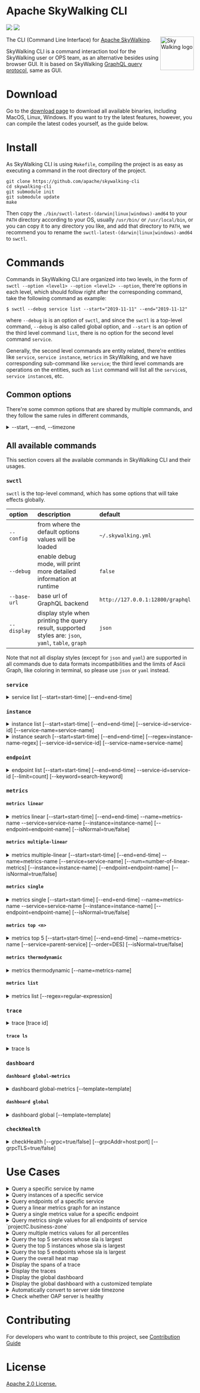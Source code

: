 Apache SkyWalking CLI
===============

![](https://github.com/apache/skywalking-cli/workflows/Build/badge.svg?branch=master)
![](https://codecov.io/gh/apache/skywalking-cli/branch/master/graph/badge.svg)

<img src="http://skywalking.apache.org/assets/logo.svg" alt="Sky Walking logo" height="90px" align="right" />

The CLI (Command Line Interface) for [Apache SkyWalking](https://github.com/apache/skywalking).

SkyWalking CLI is a command interaction tool for the SkyWalking user or OPS team, as an alternative besides using browser GUI.
It is based on SkyWalking [GraphQL query protocol](https://github.com/apache/skywalking-query-protocol), same as GUI.

# Download
Go to the [download page](https://skywalking.apache.org/downloads/) to download all available binaries, including MacOS, Linux, Windows.
If you want to try the latest features, however, you can compile the latest codes yourself, as the guide below. 

# Install
As SkyWalking CLI is using `Makefile`, compiling the project is as easy as executing a command in the root directory of the project.

```shell
git clone https://github.com/apache/skywalking-cli
cd skywalking-cli
git submodule init
git submodule update
make
```

Then copy the `./bin/swctl-latest-(darwin|linux|windows)-amd64` to your `PATH` directory according to your OS,
usually `/usr/bin/` or `/usr/local/bin`, or you can copy it to any directory you like,
and add that directory to `PATH`, we recommend you to rename the `swctl-latest-(darwin|linux|windows)-amd64` to `swctl`.

# Commands
Commands in SkyWalking CLI are organized into two levels, in the form of `swctl --option <level1> --option <level2> --option`,
there're options in each level, which should follow right after the corresponding command, take the following command as example:

```shell
$ swctl --debug service list --start="2019-11-11" --end="2019-11-12"
```

where `--debug` is is an option of `swctl`, and since the `swctl` is a top-level command, `--debug` is also called global option,
and `--start` is an option of the third level command `list`, there is no option for the second level command `service`.

Generally, the second level commands are entity related, there're entities like `service`, `service instance`, `metrics` in SkyWalking,
and we have corresponding sub-command like `service`; the third level commands are operations on the entities, such as `list` command
will list all the `service`s, `service instance`s, etc.

## Common options
There're some common options that are shared by multiple commands, and they follow the same rules in different commands,

<details>

<summary>--start, --end, --timezone</summary>

`--start` and `--end` specify a time range during which the query is preformed,
they are both optional and their default values follow the rules below:

- when `start` and `end` are both absent, `start = now - 30 minutes` and `end = now`, namely past 30 minutes;
- when `start` and `end` are both present, they are aligned to the same precision by **truncating the more precise one**,
e.g. if `start = 2019-01-01 1234, end = 2019-01-01 18`, then `start` is truncated (because it's more precise) to `2019-01-01 12`,
and `end = 2019-01-01 18`;
- when `start` is absent and `end` is present, will determine the precision of `end` and then use the precision to calculate `start` (minus 30 units),
e.g. `end = 2019-11-09 1234`, the precision is `MINUTE`, so `start = end - 30 minutes = 2019-11-09 1204`,
and if `end = 2019-11-09 12`, the precision is `HOUR`, so `start = end - 30HOUR = 2019-11-08 06`;
- when `start` is present and `end` is absent, will determine the precision of `start` and then use the precision to calculate `end` (plus 30 units),
e.g. `start = 2019-11-09 1204`, the precision is `MINUTE`, so `end = start + 30 minutes = 2019-11-09 1234`,
and if `start = 2019-11-08 06`, the precision is `HOUR`, so `end = start + 30HOUR = 2019-11-09 12`;

`--timezone` specifies the timezone where `--start` `--end` are based, in the form of `+0800`:

- if `--timezone` is given in the command line option, then it's used directly;
- else if the backend support the timezone API (since 6.5.0), CLI will try to get the timezone from backend, and use it;
- otherwise, the CLI will use the current timezone in the current machine; 

</details>

## All available commands
This section covers all the available commands in SkyWalking CLI and their usages.

### `swctl`
`swctl` is the top-level command, which has some options that will take effects globally.

| option | description | default |
| :--- | :--- | :--- |
| `--config` | from where the default options values will be loaded | `~/.skywalking.yml` |
| `--debug` | enable debug mode, will print more detailed information at runtime | `false` |
| `--base-url` | base url of GraphQL backend | `http://127.0.0.1:12800/graphql` |
| `--display` | display style when printing the query result, supported styles are: `json`, `yaml`, `table`, `graph` | `json` |

Note that not all display styles (except for `json` and `yaml`) are supported in all commands due to data formats incompatibilities and the limits of
Ascii Graph, like coloring in terminal, so please use `json`  or `yaml` instead.

### `service`

<details>

<summary>service list [--start=start-time] [--end=end-time]</summary>

`service list` lists all the services in the time range of `[start, end]`.

| option | description | default |
| :--- | :--- | :--- |
| `--start` | See [Common options](#common-options) | See [Common options](#common-options) |
| `--end` | See [Common options](#common-options) | See [Common options](#common-options) |

</details>

### `instance`

<details>

<summary>instance list [--start=start-time] [--end=end-time] [--service-id=service-id] [--service-name=service-name]</summary>

`instance list` lists all the instances in the time range of `[start, end]` and given `--service-id` or `--service-name`.

| option | description | default |
| :--- | :--- | :--- |
| `--service-id` | Query by service id (priority over `--service-name`)|  |
| `--service-name` | Query by service name if `--service-id` is absent |  |
| `--start` | See [Common options](#common-options) | See [Common options](#common-options) |
| `--end` | See [Common options](#common-options) | See [Common options](#common-options) |

</details>

<details>

<summary>instance search [--start=start-time] [--end=end-time] [--regex=instance-name-regex] [--service-id=service-id] [--service-name=service-name]</summary>

`instance search` filter the instance in the time range of `[start, end]` and given --regex --service-id or --service-name.

| option | description | default |
| :--- | :--- | :--- |
| `--regex` | Query regex of instance name|  |
| `--service-id` | Query by service id (priority over `--service-name`)|  |
| `--service-name` | Query by service name if `service-id` is absent |  |
| `--start` | See [Common options](#common-options) | See [Common options](#common-options) |
| `--end` | See [Common options](#common-options) | See [Common options](#common-options) |

</details>

### `endpoint`

<details>

<summary>endpoint list [--start=start-time] [--end=end-time] --service-id=service-id [--limit=count] [--keyword=search-keyword]</summary>

`endpoint list` lists all the endpoints of the given service id in the time range of `[start, end]`.

| option | description | default |
| :--- | :--- | :--- |
| `--service-id` | <service id> whose endpoints are to be searched | |
| `--limit` | returns at most <limit> endpoints (default: 100) | 100 |
| `--keyword` | <keyword> of the endpoint name to search for, empty to search all | "" |

</details>

### `metrics`

#### `metrics linear`

<details>

<summary>metrics linear [--start=start-time] [--end=end-time] --name=metrics-name --service=service-name [--instance=instance-name] [--endpoint=endpoint-name] [--isNormal=true/false]</summary>

| option | description | default |
| :--- | :--- | :--- |
| `--name` | Metrics name, defined in [OAL](https://github.com/apache/skywalking/blob/master/oap-server/server-bootstrap/src/main/resources/oal/core.oal). |
| `--service` | The name of the service. | "" |
| `--instance` | The name of the service instance. | "" |
| `--endpoint` | The name of the endpoint. | "" |
| `--isNormal` | Set the service to normal or unnormal. | `true` |
| `--start` | See [Common options](#common-options) | See [Common options](#common-options) |
| `--end` | See [Common options](#common-options) | See [Common options](#common-options) |

</details>

#### `metrics multiple-linear`

<details>

<summary>metrics multiple-linear [--start=start-time] [--end=end-time] --name=metrics-name [--service=service-name] [--num=number-of-linear-metrics] [--instance=instance-name] [--endpoint=endpoint-name] [--isNormal=true/false]</summary>

| option | description | default |
| :--- | :--- | :--- |
| `--name` | Metrics name that ends with `_percentile`, defined in [OAL](https://github.com/apache/skywalking/blob/master/oap-server/server-bootstrap/src/main/resources/oal/core.oal), such as `all_percentile`, etc. |
| `--service` | The name of the service, when scope is `All`, no name is required. | "" |
| `--labels` | The labels you need to query | `0,1,2,3,4` |
| `--instance` | The name of the service instance. | "" |
| `--endpoint` | The name of the endpoint. | "" |
| `--isNormal` | Set the service to normal or unnormal. | `true` |
| `--start` | See [Common options](#common-options) | See [Common options](#common-options) |
| `--end` | See [Common options](#common-options) | See [Common options](#common-options) |

</details>

#### `metrics single`

<details>

<summary>metrics single [--start=start-time] [--end=end-time] --name=metrics-name --service=service-name [--instance=instance-name] [--endpoint=endpoint-name] [--isNormal=true/false]</summary>

| option | description | default |
| :--- | :--- | :--- |
| `--name` | Metrics name, defined in [OAL](https://github.com/apache/skywalking/blob/master/oap-server/server-bootstrap/src/main/resources/oal/core.oal), such as `service_sla`, etc. |
| `--service` | The name of the service. | "" |
| `--instance` | The name of the service instance. | "" |
| `--endpoint` | The name of the endpoint. | "" |
| `--isNormal` | Set the service to normal or unnormal. | `true` |
| `--start` | See [Common options](#common-options) | See [Common options](#common-options) |
| `--end` | See [Common options](#common-options) | See [Common options](#common-options) |

</details>

#### `metrics top <n>`

<details>

<summary>metrics top 5 [--start=start-time] [--end=end-time] --name=metrics-name [--service=parent-service] [--order=DES] [--isNormal=true/false]</summary>

| option | description | default |
| :--- | :--- | :--- |
| arguments | The first argument is the number of top entities | `5` |
| `--name` | Metrics name, defined in [OAL](https://github.com/apache/skywalking/blob/master/oap-server/server-bootstrap/src/main/resources/oal/core.oal), such as `service_sla`, etc. |
| `--service` | The name of the parent service, could be null if query the global top N. | "" |
| `--order` | The order of metrics, `DES` or `ASC`. |`DES`|
| `--isNormal` | Set the service to normal or unnormal. | `true` |
| `--start` | See [Common options](#common-options) | See [Common options](#common-options) |
| `--end` | See [Common options](#common-options) | See [Common options](#common-options) |

</details>

#### `metrics thermodynamic`

<details>

<summary>metrics thermodynamic [--name=metrics-name]</summary>

| option | description | default |
| :--- | :--- | :--- |
| `--name` | Metrics name that ends with `_heatmap`, defined in [OAL](https://github.com/apache/skywalking/blob/master/oap-server/server-bootstrap/src/main/resources/oal/core.oal), such as `all_heatmap`, etc. | `all_heatmap` |
| `--start` | See [Common options](#common-options) | See [Common options](#common-options) |
| `--end` | See [Common options](#common-options) | See [Common options](#common-options) |

</details>

#### `metrics list`

<details>

<summary>metrics list [--regex=regular-expression]</summary>

| option | description | default |
| :--- | :--- | :--- |
| `--regex` | Filter metrics with a regular expression | "" |

</details>

### `trace`

<details>

<summary>trace [trace id]</summary>

`trace` displays the spans of a given trace.

| argument | description | default |
| :--- | :--- | :--- |
| `trace id` | The trace id whose spans are to displayed |  |

</details>

#### `trace ls`

<details>

<summary>trace ls</summary>

| argument | description | default |
| :--- | :--- | :--- |
| `--trace-id` | The trace id whose spans are to displayed |  |
| `--service-id` | The service id whose trace are to displayed |  |
| `--service-instance-id` | The service instance id whose trace are to displayed |  |
| `--tags` | Only tags defined in the core/default/searchableTagKeys are searchable. Check more details on the Configuration Vocabulary page | See [Configuration Vocabulary page](https://github.com/apache/skywalking/blob/master/docs/en/setup/backend/configuration-vocabulary.md) |
| `--start` | See [Common options](#common-options) | See [Common options](#common-options) |
| `--end` | See [Common options](#common-options) | See [Common options](#common-options) |

</details>

### `dashboard`

#### `dashboard global-metrics`

<details>

<summary>dashboard global-metrics [--template=template]</summary>

`dashboard global-metrics` displays global metrics in the form of a dashboard.

| argument | description | default |
| :--- | :--- | :--- |
| `--template` | The template file to customize how to display information | `templates/Dashboard.Global.json` |
| `--start` | See [Common options](#common-options) | See [Common options](#common-options) |
| `--end` | See [Common options](#common-options) | See [Common options](#common-options) |

You can imitate the content of [the default template file](example/global.yml) to customize the dashboard.

</details>

#### `dashboard global`

<details>

<summary>dashboard global [--template=template]</summary>

`dashboard global` displays global metrics, global response latency and global heat map in the form of a dashboard.

| argument | description | default |
| :--- | :--- | :--- |
| `--template` | The template file to customize how to display information | `templates/dashboard/global.yml` |
| `--refresh` | The interval of auto-refresh (s). When `start` and `end` are both present, auto-refresh is disabled. | `6` |
| `--start` | See [Common options](#common-options) | See [Common options](#common-options) |
| `--end` | See [Common options](#common-options) | See [Common options](#common-options) |

You can imitate the content of [the default template file](example/global.yml) to customize the dashboard.

</details>

### `checkHealth`

<details>

<summary>checkHealth [--grpc=true/false] [--grpcAddr=host:port] [--grpcTLS=true/false]</summary>

| argument | description | default |
| :--- | :--- | :--- |
| `--grpc` | Enable/Disable check gRPC endpoint | `true` |
| `--grpcAddr` | The address of gRPC endpoint | `127.0.0.1:11800` |
| `--grpcTLS` | Enable/Disable TLS to access gRPC endpoint | `false` |

*Notice: Once enable gRPC TLS, checkHealth command would ignore server's cert.

</details>

# Use Cases

<details>

<summary>Query a specific service by name</summary>

```shell
# query the service named projectC
$ ./bin/swctl service ls projectC
[{"id":"4","name":"projectC"}]
```

</details>

<details>

<summary>Query instances of a specific service</summary>

If you have already got the `id` of the service:

```shell
$ ./bin/swctl instance ls --service-id=3
[{"id":"3","name":"projectD-pid:7909@skywalking-server-0001","attributes":[{"name":"os_name","value":"Linux"},{"name":"host_name","value":"skywalking-server-0001"},{"name":"process_no","value":"7909"},{"name":"ipv4s","value":"192.168.252.12"}],"language":"JAVA","instanceUUID":"ec8a79d7cb58447c978ee85846f6699a"}]
```

otherwise,

```shell
$ ./bin/swctl instance ls --service-name=projectC
[{"id":"3","name":"projectD-pid:7909@skywalking-server-0001","attributes":[{"name":"os_name","value":"Linux"},{"name":"host_name","value":"skywalking-server-0001"},{"name":"process_no","value":"7909"},{"name":"ipv4s","value":"192.168.252.12"}],"language":"JAVA","instanceUUID":"ec8a79d7cb58447c978ee85846f6699a"}]
```

</details>

<details>

<summary>Query endpoints of a specific service</summary>

If you have already got the `id` of the service:

```shell
$ ./bin/swctl endpoint ls --service-id=3
```

otherwise,

```shell
./bin/swctl service ls projectC | jq '.[].id' | xargs ./bin/swctl endpoint ls --service-id 
[{"id":"22","name":"/projectC/{value}"}]
```

</details>

<details>

<summary>Query a linear metrics graph for an instance</summary>

```shell
$ ./bin/swctl --display=graph metrics linear --name=service_instance_resp_time --service "projectC.business-zone" --instance "5ca1e1be91064db6880abac4648667ff@192.168.252.13"
```

![](http://skywalking.apache.org/screenshots/cli/metrics-linear.png)

otherwise

```shell
$ ./bin/swctl instance ls --service-name=projectC | jq '.[] | select(.name == "projectC-pid:7895@skywalking-server-0001").id' | xargs ./bin/swctl --display=graph metrics linear --name=service_instance_resp_time --service-id
```

</details>

<details>

<summary>Query a single metrics value for a specific endpoint</summary>

```shell
export SERVICE_NAME=projectC.business-zone
export ENDPOINT=/projectC/{value}
export METRICS_NAME=endpoint_cpm
./bin/swctl metrics single --name ${METRICS_NAME} --service ${SERVICE_NAME} --endpoint ${ENDPOINT}
```

Result:

```
23
```

</details>

<details>

<summary>Query metrics single values for all endpoints of service `projectC.business-zone`</summary>

```shell
export SERVICE_NAME=projectC.business-zone
export METRICS_NAME=endpoint_cpm
./bin/swctl endpoint ls --service-id=$(./bin/swctl service ls "$SERVICE_NAME" | jq -r '.[0].id') | jq -r '.[].name' | xargs ./bin/swctl metrics single --name "${METRICS_NAME}" --service "${SERVICE_NAME}" --endpoint
23
```

</details>

<details>
<summary>Query multiple metrics values for all percentiles</summary>

```shell
$ ./bin/swctl --display=graph --debug metrics multiple-linear --name all_percentile
```

![](http://skywalking.apache.org/screenshots/cli/metrics-multiple-linear.png)

</details>

<details>

<summary>Query the top 5 services whose sla is largest</summary>

```shell
$ ./bin/swctl metrics top 5 --name service_sla
[{"name":"load balancer1.system","id":"","value":"10000","refId":null},{"name":"load balancer2.system","id":"","value":"10000","refId":null},{"name":"projectB.business-zone","id":"","value":"10000","refId":null},{"name":"projectC.business-zone","id":"","value":"10000","refId":null},{"name":"projectD.business-zone","id":"","value":"10000","refId":null}]
```

</details>

<details>

<summary>Query the top 5 instances whose sla is largest</summary>

```shell
$ ./bin/swctl metrics top 5 --name service_instance_sla     
[{"name":"load balancer1.system - load balancer1.system","id":"","value":"10000","refId":null},{"name":"load balancer2.system - load balancer2.system","id":"","value":"10000","refId":null},{"name":"projectA.business-zone - eb38c5efeb874734a7b17de780685c55@192.168.252.12","id":"","value":"10000","refId":null},{"name":"projectB.business-zone - 4e72bad0f2c14381a5657eaaca7f33ba@192.168.252.12","id":"","value":"10000","refId":null},{"name":"projectB.business-zone - 6e0e2e1cc63145859a21fc7bf7f18d2e@192.168.252.13","id":"","value":"10000","refId":null}]
```

</details>

<details>

<summary>Query the top 5 endpoints whose sla is largest</summary>

```shell
$ ./bin/swctl metrics top 5 --name endpoint_sla  
[{"name":"load balancer1.system - /projectA/test","id":"","value":"10000","refId":null},{"name":"load balancer1.system - /","id":"","value":"10000","refId":null},{"name":"load balancer2.system - /projectA/test","id":"","value":"10000","refId":null},{"name":"load balancer2.system - /","id":"","value":"10000","refId":null},{"name":"projectA.business-zone - /projectA/{name}","id":"","value":"10000","refId":null}]
```

</details>

<details>

<summary>Query the overall heat map</summary>

```shell
$ ./bin/swctl metrics thermodynamic
{"values":[{"id":"202008290939","values":[473,3,0,0,0,0,0,0,0,0,323,0,4,0,0,0,0,0,0,0,436]},{"id":"202008290940","values":[434,0,0,0,0,0,0,0,0,0,367,0,4,0,0,0,0,0,0,0,427]},{"id":"202008290941","values":[504,0,0,0,0,0,0,0,0,0,410,0,5,0,1,0,0,0,0,0,377]},{"id":"202008290942","values":[445,0,4,0,0,0,0,0,0,0,350,0,0,0,0,0,0,0,0,0,420]},{"id":"202008290943","values":[436,0,1,0,0,0,0,0,0,0,367,0,3,0,0,0,0,0,0,0,404]},{"id":"202008290944","values":[463,0,0,0,0,0,0,0,0,0,353,0,0,0,0,0,0,0,0,0,416]},{"id":"202008290945","values":[496,0,2,3,0,0,0,0,0,0,372,0,4,0,0,0,0,0,0,0,393]},{"id":"202008290946","values":[460,0,4,0,0,0,0,0,0,0,396,0,0,0,0,0,0,0,0,0,408]},{"id":"202008290947","values":[533,0,0,0,0,0,0,0,0,0,400,0,0,0,0,0,0,0,0,0,379]},{"id":"202008290948","values":[539,0,0,0,0,0,0,0,0,0,346,0,1,0,0,0,0,0,0,0,424]},{"id":"202008290949","values":[476,0,0,0,1,0,0,0,0,0,353,0,0,0,3,0,0,0,0,0,435]},{"id":"202008290950","values":[509,0,0,0,0,0,0,0,0,0,371,0,0,0,0,0,0,0,0,0,398]},{"id":"202008290951","values":[478,0,2,0,0,0,0,0,0,0,367,0,10,0,4,0,0,0,0,0,413]},{"id":"202008290952","values":[564,0,4,0,0,0,0,0,0,0,342,0,4,0,0,0,0,0,0,0,414]},{"id":"202008290953","values":[476,0,4,0,0,0,0,0,0,0,448,0,4,0,0,0,0,0,0,0,372]},{"id":"202008290954","values":[502,0,1,0,0,0,0,0,0,0,394,0,7,0,0,0,0,0,0,0,392]},{"id":"202008290955","values":[490,0,2,0,0,0,0,0,0,0,383,0,7,0,0,0,0,0,0,0,407]},{"id":"202008290956","values":[474,0,5,0,0,0,0,0,0,0,397,0,3,0,0,0,0,0,0,0,393]},{"id":"202008290957","values":[484,0,4,0,0,0,0,0,0,0,383,0,0,0,0,0,0,0,0,0,402]},{"id":"202008290958","values":[494,0,8,0,0,0,0,0,0,0,361,0,0,0,0,0,0,0,0,0,416]},{"id":"202008290959","values":[434,0,0,0,0,0,0,0,0,0,354,0,0,0,0,0,0,0,0,0,457]},{"id":"202008291000","values":[507,0,1,0,0,0,0,0,0,0,384,0,7,0,0,0,0,0,0,0,405]},{"id":"202008291001","values":[456,0,2,0,0,0,0,0,0,0,388,0,7,0,1,0,0,0,0,0,412]},{"id":"202008291002","values":[506,0,1,0,0,0,0,0,0,0,385,0,0,0,0,0,0,0,0,0,399]},{"id":"202008291003","values":[494,0,8,0,0,0,0,0,0,0,367,0,0,0,0,0,0,0,0,0,415]},{"id":"202008291004","values":[459,0,1,0,0,0,0,0,0,0,263,0,4,0,0,0,0,0,0,0,474]},{"id":"202008291005","values":[513,0,1,0,0,0,0,0,0,0,371,0,3,0,0,0,0,0,0,0,426]},{"id":"202008291006","values":[462,0,1,0,0,0,0,0,0,0,332,0,0,0,0,0,0,0,0,0,435]},{"id":"202008291007","values":[524,0,4,0,1,0,0,0,0,0,365,0,0,0,3,0,0,0,0,0,427]},{"id":"202008291008","values":[442,0,0,0,0,0,0,0,0,0,304,0,0,0,0,0,0,0,0,0,438]},{"id":"202008291009","values":[584,0,0,0,0,0,0,0,0,0,446,0,0,0,0,0,0,0,0,0,343]}],"buckets":[{"min":"0","max":"100"},{"min":"100","max":"200"},{"min":"200","max":"300"},{"min":"300","max":"400"},{"min":"400","max":"500"},{"min":"500","max":"600"},{"min":"600","max":"700"},{"min":"700","max":"800"},{"min":"800","max":"900"},{"min":"900","max":"1000"},{"min":"1000","max":"1100"},{"min":"1100","max":"1200"},{"min":"1200","max":"1300"},{"min":"1300","max":"1400"},{"min":"1400","max":"1500"},{"min":"1500","max":"1600"},{"min":"1600","max":"1700"},{"min":"1700","max":"1800"},{"min":"1800","max":"1900"},{"min":"1900","max":"2000"},{"min":"2000","max":"infinite+"}]}
```

```shell
$ ./bin/swctl --display=graph metrics thermodynamic
```

![heatmap](http://skywalking.apache.org/screenshots/cli/heatmap.png)

</details>

<details>

<summary>Display the spans of a trace</summary>

```shell
$ ./bin/swctl --display graph trace 07841b21-c8ed-4ace-851f-5cf0a635dc9f
```

![](http://skywalking.apache.org/screenshots/cli/trace.png)

</details>

<details>

<summary>Display the traces</summary>

```shell
$ ./bin/swctl --display graph trace ls
```

![](http://skywalking.apache.org/screenshots/cli/trace-ls.png)

</details>

<details>

<summary>Display the global dashboard</summary>

```shell
$ ./bin/swctl --display graph db g
```

![](http://skywalking.apache.org/screenshots/cli/dashboard-1.png)

![](http://skywalking.apache.org/screenshots/cli/dashboard-2.png)

![](http://skywalking.apache.org/screenshots/cli/dashboard-3.png)

</details>

<details>

<summary>Display the global dashboard with a customized template</summary>

```shell
$ ./bin/swctl --display graph db g --template my-global-template.yml
```

![dashboard-customize](http://skywalking.apache.org/screenshots/cli/dashboard-customize.png)

</details>

<details>

<summary>Automatically convert to server side timezone</summary>

if your backend nodes are deployed in docker and the timezone is UTC, you may not want to convert your timezone to UTC every time you type a command, `--timezone` comes to your rescue.

```shell
$ ./bin/swctl --debug --timezone="0" service ls
```

`--timezone="+1200"` and `--timezone="-0900"` are also valid usage.

</details>

<details>

<summary>Check whether OAP server is healthy</summary>

if you want to check health status from GraphQL and the gRPC endpoint listening on 10.0.0.1:8843. 

```shell
$ ./bin/swctl checkHealth --grpcAddr=10.0.0.1:8843
```

If you only want to query GraphQL.

```shell
$ ./bin/swctl checkHealth --grpc=false
```

Once the gRPC endpoint of OAP encrypts communication by TLS.

```shell
$ ./bin/swctl checkHealth --grpcTLS=true
```

</details>

# Contributing
For developers who want to contribute to this project, see [Contribution Guide](CONTRIBUTING.md)

# License
[Apache 2.0 License.](/LICENSE)
